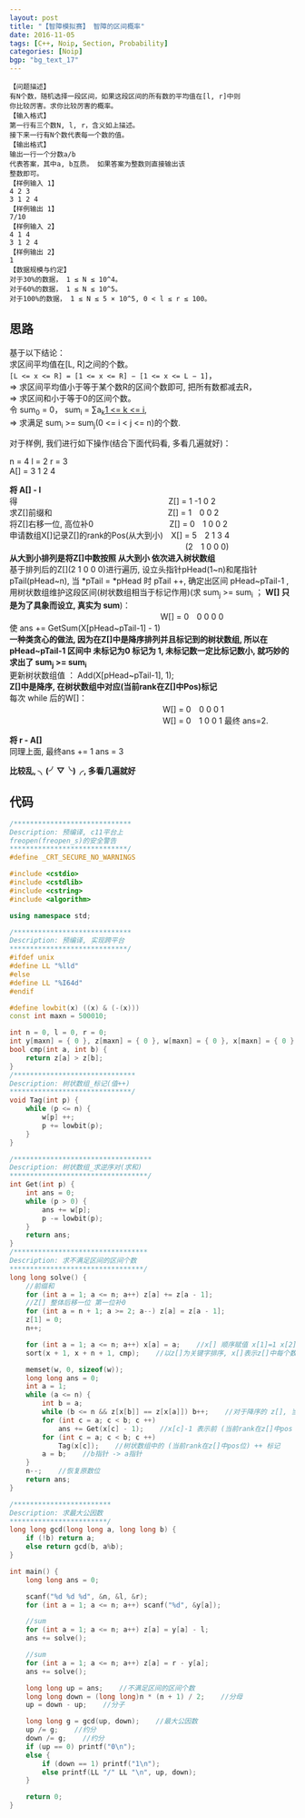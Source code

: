 ```yaml
---
layout: post
title: "【智障模拟赛】 智障的区间概率"
date: 2016-11-05
tags: [C++, Noip, Section, Probability]
categories: [Noip]
bgp: "bg_text_17"
---
```


```
【问题描述】
有N个数，随机选择一段区间，如果这段区间的所有数的平均值在[l, r]中则
你比较厉害。求你比较厉害的概率。
【输入格式】
第一行有三个数N, l, r，含义如上描述。
接下来一行有N个数代表每一个数的值。
【输出格式】
输出一行一个分数a/b
代表答案，其中a, b互质。 如果答案为整数则直接输出该
整数即可。
【样例输入 1】
4 2 3
3 1 2 4
【样例输出 1】
7/10
【样例输入 2】
4 1 4
3 1 2 4
【样例输出 2】
1
【数据规模与约定】
对于30%的数据， 1 ≤ N ≤ 10^4。
对于60%的数据， 1 ≤ N ≤ 10^5。
对于100%的数据， 1 ≤ N ≤ 5 × 10^5, 0 < l ≤ r ≤ 100。
```

## 思路

基于以下结论：  
求区间平均值在[L, R]之间的个数。  
`[L <= x <= R] = [1 <= x <= R] − [1 <= x <= L − 1]`，  
=> 求区间平均值小于等于某个数R的区间个数即可, 把所有数都减去R，  
=> 求区间和小于等于0的区间个数。  
令 sum<sub>0</sub> = 0， sum<sub>i</sub> = ∑a<sub>k</sub>[1 <= k <= i](前缀和),  
=> 求满足 sum<sub>i</sub> >= sum<sub>j</sub>(0 <= i < j <= n)的个数.  

对于样例, 我们进行如下操作(结合下面代码看, 多看几遍就好)：  

n = 4 l = 2 r = 3  
A[] = 3 1 2 4  

**将 A[] - l**  
得　　　　　　　　　　　　　　　　　　　Z[] = 1 -1 0 2  
求Z[]前缀和　　　　　　　　　　　　　　&nbsp;&nbsp;Z[] = 1　0 0 2  
将Z[]右移一位, 高位补0　　　　　　　　　&nbsp;&nbsp;Z[] = 0　1 0 0 2  
申请数组X[]记录Z[]的rank的Pos(从大到小)　X[] = 5　2 1 3 4  
　　　　　　　　　　　　　　　　　　　　　&nbsp;&nbsp;&nbsp;&nbsp;(2　1 0 0 0)  
**从大到小排列是将Z[]中数按照 从大到小 依次进入树状数组**  
基于排列后的Z[](2 1 0 0 0)进行遍历, 设立头指针pHead(1~n)和尾指针pTail(pHead~n), 当 *pTail = *pHead 时 pTail ++, 确定出区间 pHead~pTail-1 , 用树状数组维护这段区间(树状数组相当于标记作用)(求 sum<sub>j</sub> >= sum<sub>i</sub> ； **W[] 只是为了具象而设立, 真实为 sum**)：  
　　　　　　　　　　　　　　　　　　　W[] = 0　0 0 0 0  
使 ans += GetSum(X[pHead~pTail-1] - 1)  
**一种类贪心的做法, 因为在Z[]中是降序排列并且标记到的树状数组, 所以在 pHead~pTail-1 区间中 未标记为0 标记为 1, 未标记数一定比标记数小, 就巧妙的求出了 sum<sub>j</sub> >= sum<sub>i</sub>**  
更新树状数组值 ： Add(X[pHead~pTail-1], 1);  
**Z[]中是降序, 在树状数组中对应(当前rank在Z[]中Pos)标记**  
每次 while 后的W[]：  
　　　　　　　　　　　　　　　　　　　 W[] = 0　0 0 0 1  
　　　　　　　　　　　　　　　　　　　 W[] = 0　1 0 0 1
最终 ans=2.  

**将 r - A[]**  
同理上面, 最终ans += 1 ans = 3  

**比较乱, ╮(╯▽╰)╭, 多看几遍就好**  

## 代码

```c++
/*****************************
Description: 预编译, c11平台上
freopen(freopen_s)的安全警告
*****************************/
#define _CRT_SECURE_NO_WARNINGS

#include <cstdio>
#include <cstdlib>
#include <cstring>
#include <algorithm>

using namespace std;

/*****************************
Description: 预编译, 实现跨平台
*****************************/
#ifdef unix
#define LL "%lld"
#else
#define LL "%I64d"
#endif

#define lowbit(x) ((x) & (-(x)))
const int maxn = 500010;

int n = 0, l = 0, r = 0;
int y[maxn] = { 0 }, z[maxn] = { 0 }, w[maxn] = { 0 }, x[maxn] = { 0 };
bool cmp(int a, int b) {
	return z[a] > z[b];
}
/******************************
Description: 树状数组_标记(值++)
******************************/
void Tag(int p) {
	while (p <= n) {
		w[p] ++;
		p += lowbit(p);
	}
}

/**********************************
Description: 树状数组_求逆序对(求和)
**********************************/
int Get(int p) {
	int ans = 0;
	while (p > 0) {
		ans += w[p];
		p -= lowbit(p);
	}
	return ans;
}
/*********************************
Description: 求不满足区间的区间个数
*********************************/
long long solve() {
	//前缀和
	for (int a = 1; a <= n; a++) z[a] += z[a - 1];
	//Z[] 整体后移一位 第一位补0
	for (int a = n + 1; a >= 2; a--) z[a] = z[a - 1];
	z[1] = 0;
	n++;

	for (int a = 1; a <= n; a++) x[a] = a;    //x[] 顺序赋值 x[1]=1 x[2]=2 ... 
	sort(x + 1, x + n + 1, cmp);    //以z[]为关键字排序, x[]表示z[]中每个数的rank(从大到小), 即 Z[X[1]] 为最大数, Z[X[2]] 次之 ...

	memset(w, 0, sizeof(w));
	long long ans = 0;
	int a = 1;
	while (a <= n) {
		int b = a;
		while (b <= n && z[x[b]] == z[x[a]]) b++;    //对于降序的 z[], 当 后面移动数=前面固定数 时, b++ 确定区间
		for (int c = a; c < b; c ++) 
			ans += Get(x[c] - 1);    //x[c]-1 表示前 (当前rank在z[]中pos - 1) 位 获取比当前数大的数的个数
		for (int c = a; c < b; c ++)
			Tag(x[c]);    //树状数组中的 (当前rank在z[]中pos位) ++ 标记
		a = b;    //b指针 -> a指针
	}
	n--;    //恢复原数位
	return ans;
}

/************************
Description: 求最大公因数
************************/
long long gcd(long long a, long long b) {
	if (!b) return a;
	else return gcd(b, a%b);
}

int main() {
	long long ans = 0;

	scanf("%d %d %d", &n, &l, &r);
	for (int a = 1; a <= n; a++) scanf("%d", &y[a]);

	//sum
	for (int a = 1; a <= n; a++) z[a] = y[a] - l;
	ans += solve();

	//sum
	for (int a = 1; a <= n; a++) z[a] = r - y[a];
	ans += solve();

	long long up = ans;    //不满足区间的区间个数
	long long down = (long long)n * (n + 1) / 2;    //分母
	up = down - up;    //分子

	long long g = gcd(up, down);    //最大公因数
	up /= g;    //约分
	down /= g;    //约分
	if (up == 0) printf("0\n");
	else {
		if (down == 1) printf("1\n");
		else printf(LL "/" LL "\n", up, down);
	}

	return 0;
}
```
